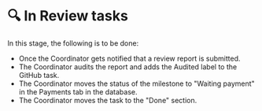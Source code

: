 # __🔍 In Review tasks__

In this stage, the following is to be done:

- Once the Coordinator gets notified that a review report is submitted.
- The Coordinator audits the report and adds the Audited label to the GitHub task.
- The Coordinator moves the status of the milestone to "Waiting payment" in the Payments tab in the database.
- The Coordinator moves the task to the "Done" section.

